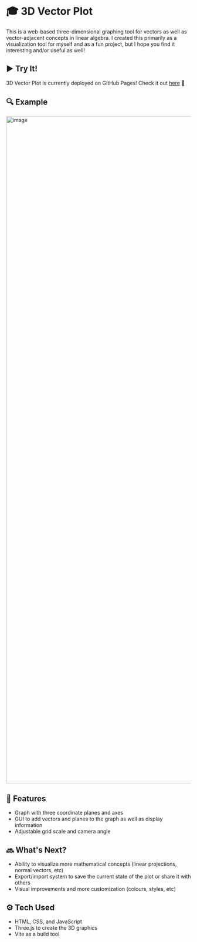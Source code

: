 # :mortar_board: 3D Vector Plot
This is a web-based three-dimensional graphing tool for vectors as well as vector-adjacent concepts in linear algebra. I created this primarily as a visualization tool for myself and as a fun project, but I hope you find it interesting and/or useful as well!

## :arrow_forward: Try It!
3D Vector Plot is currently deployed on GitHub Pages! Check it out [here](https://jinglun88.github.io/vector-plot-3d/) 🔗

## :mag: Example
<img width="3449" height="1819" alt="image" src="https://github.com/user-attachments/assets/909d4767-d365-45b2-bc68-1471dec94fa7" />

## :wrench: Features
* Graph with three coordinate planes and axes
* GUI to add vectors and planes to the graph as well as display information
* Adjustable grid scale and camera angle

## :soon: What's Next?
* Ability to visualize more mathematical concepts (linear projections, normal vectors, etc)
* Export/import system to save the current state of the plot or share it with others
* Visual improvements and more customization (colours, styles, etc)

## :gear: Tech Used
* HTML, CSS, and JavaScript
* Three.js to create the 3D graphics
* Vite as a build tool

